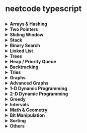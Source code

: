 <strong><h3>neetcode typescript</h3></strong>
---------------------------------------------

<details>
<summary><strong>Arrays & Hashing</strong></summary>

- [ ] Design Hash Table
- [x] Contains Duplicate
- [x] Valid Anagram
- [x] Two Sum
- [x] Group Anagrams
- [x] Remove Element
- [x] Top K Frequent Elements
- [x] Encode and Decode Strings
- [x] Product of Array Except Self
- [x] Valid Sudoku
- [x] Longest Consecutive Sequence

</details>

<details>
<summary><strong>Two Pointers</strong></summary>

- [x] Valid Palindrome
- [x] Merge Sorted Array
- [x] Remove Duplicates From Sorted Array
- [x] Remove Duplicates From Sorted Array II
- [x] Two Integer Sum II
- [x] 3Sum
- [x] Container With Most Water
- [x] Trapping Rain Water

</details>

<details>
<summary><strong>Sliding Window</strong></summary>

- [x] Best Time to Buy and Sell Stock
- [x] Longest Substring Without Repeating Characters
- [x] Longest Repeating Character Replacement
- [x] Permutation In String
- [x] Minimum Window Substring
- [ ] Sliding Window Maximum

</details>

<details>
<summary><strong>Stack</strong></summary>

- [x] Valid Parentheses
- [x] Min Stack
- [x] Evaluate Reverse Polish Notation
- [x] Generate Parentheses
- [x] Daily Temperatures
- [x] Car Fleet
- [ ] Largest Rectangle In Histogram

</details>

<details>
<summary><strong>Binary Search</strong></summary>

- [x] Binary Search
- [x] Search In A Binary Search Tree
- [x] Search a 2D Matrix
- [x] Koko Eating Bananas
- [x] Find Minimum In Rotated Sorted Array
- [x] Search In Rotated Sorted Array
- [x] Time Based Key Value Store
- [ ] Median of Two Sorted Arrays

</details>

<details>
<summary><strong>Linked List</strong></summary>

- [x] Reverse Linked List
- [x] Merge Two Sorted Linked Lists
- [x] Linked List Cycle
- [x] Linked List Cycle II
- [x] Middle of the Linked List
- [x] Maximum Twin Sum of a Linked List
- [x] Reorder List
- [x] Remove Nth Node From End of List
- [x] Copy List With Random Pointer
- [x] Add Two Numbers
- [x] Find The Duplicate Number
- [x] LRU Cache
- [ ] Merge K Sorted Lists
- [ ] Reverse Nodes In K Group

</details>

<details>
<summary><strong>Trees</strong></summary>

- [x] Binary Tree Inorder Traversal
- [x] Invert Binary Tree
- [x] Maximum Depth of Binary Tree
- [x] Diameter of Binary Tree
- [x] Balanced Binary Tree
- [x] Same Tree
- [x] Subtree of Another Tree
- [x] Path sum
- [x] Lowest Common Ancestor in Binary Search Tree
- [x] Insert into a Binary Search Tree
- [x] Delete Node in a BST
- [x] Binary Tree Level Order Traversal
- [x] Binary Tree Right Side View
- [x] Count Good Nodes In Binary Tree
- [x] Valid Binary Search Tree
- [x] Kth Smallest Element In a Bst
- [x] Construct Binary Tree From Preorder And Inorder Traversal

</details>

<details>
<summary><strong>Heap / Priority Queue</strong></summary>

- [ ] Design Min Heap
- [x] Kth Largest Element in a Stream
- [x] Last Stone Weight
- [x] K Closest Points to Origin
- [x] Kth Largest Element In An Array
- [x] Task Scheduler
- [x] Design Twitter
- [x] Find Median From Data Stream
</details>

<details>
<summary><strong>Backtracking</strong></summary>

- [x] Path Sum
- [x] Subsets
- [x] Combinations
- [x] Combination Sum
- [x] Combination Sum II
- [x] Permutations
- [x] Permutations II
- [x] Subsets II
- [x] Word Search
- [x] Palindrome Partitioning
- [x] Letter Combinations of a Phone Number
- [ ] N Queens

</details>

<details>
<summary><strong>Tries</strong></summary>

- [x] Implement Trie Prefix Tree
- [x] Design Add And Search Words Data Structure
- [ ] Word Search II

</details>

<details>
<summary><strong>Graphs</strong></summary>

- [x] Matrix DFS
- [x] Matrix BFS
- [x] Adjacency List
- [x] Number of Islands
- [x] Max Area of Island
- [x] Clone Graph
- [x] Islands and Treasure
- [x] Rotting Fruit
- [x] Pacific Atlantic Water Flow
- [x] Surrounded Regions
- [x] Shortest Path in Binary Matrix

</details>

<details>

<summary><strong>Advanced Graphs</strong></summary>

</details>

<details>

<summary><strong>1-D Dynamic Programming</strong></summary>

- [x] Climbing Stairs
- [x] Min Cost Climbing Stairs
- [x] House Robber
- [x] House Robber II
- [x] Maximum Product Subarray
- [x] Longest Increasing Subsequence
- [x] Longest Palindromic Substring
- [x] Palindromic Substrings
- [x] 0 / 1 Knapsack

</details>

<details>

<summary><strong>2-D Dynamic Programming</strong></summary>

</details>

<details>

<summary><strong>Greedy</strong></summary>

- [x] Maximum Subarray

</details>

<details>

<summary><strong>Intervals</strong></summary>

</details>

<details>

<summary><strong>Math & Geometry</strong></summary>

</details>


<details>
<summary><strong>Bit Manipulation</strong></summary>

- [x] Number of One Bits
- [x] Counting Bits
- [x] Reverse Bits

</details>

<details>
<summary><strong>Sorting</strong></summary>

- [x] Insertion Sort
- [x] Merge Sort
- [x] Quick Sort
- [x] Sort Colors (Bucket Sort)

</details>

<details>
<summary><strong>Others</strong></summary>

- [x] Unique 3-Digit Even Numbers
- [x] Design Spreadsheet
- [ ] Longest Common Prefix of K Strings After Removal

</details>
